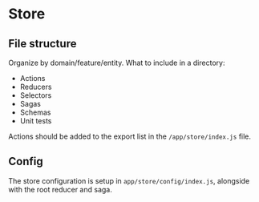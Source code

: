 # Store

## File structure
Organize by domain/feature/entity. What to include in a directory:

* Actions
* Reducers
* Selectors
* Sagas
* Schemas
* Unit tests

Actions should be added to the export list in the ```/app/store/index.js``` file.

## Config
The store configuration is setup in ```app/store/config/index.js```, alongside with the root reducer and saga.